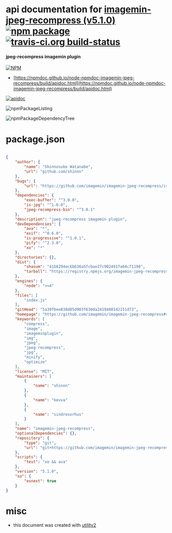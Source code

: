 # api documentation for  [imagemin-jpeg-recompress (v5.1.0)](https://github.com/imagemin/imagemin-jpeg-recompress#readme)  [![npm package](https://img.shields.io/npm/v/npmdoc-imagemin-jpeg-recompress.svg?style=flat-square)](https://www.npmjs.org/package/npmdoc-imagemin-jpeg-recompress) [![travis-ci.org build-status](https://api.travis-ci.org/npmdoc/node-npmdoc-imagemin-jpeg-recompress.svg)](https://travis-ci.org/npmdoc/node-npmdoc-imagemin-jpeg-recompress)
#### jpeg-recompress imagemin plugin

[![NPM](https://nodei.co/npm/imagemin-jpeg-recompress.png?downloads=true&downloadRank=true&stars=true)](https://www.npmjs.com/package/imagemin-jpeg-recompress)

- [https://npmdoc.github.io/node-npmdoc-imagemin-jpeg-recompress/build/apidoc.html](https://npmdoc.github.io/node-npmdoc-imagemin-jpeg-recompress/build/apidoc.html)

[![apidoc](https://npmdoc.github.io/node-npmdoc-imagemin-jpeg-recompress/build/screenCapture.buildCi.browser.%252Ftmp%252Fbuild%252Fapidoc.html.png)](https://npmdoc.github.io/node-npmdoc-imagemin-jpeg-recompress/build/apidoc.html)

![npmPackageListing](https://npmdoc.github.io/node-npmdoc-imagemin-jpeg-recompress/build/screenCapture.npmPackageListing.svg)

![npmPackageDependencyTree](https://npmdoc.github.io/node-npmdoc-imagemin-jpeg-recompress/build/screenCapture.npmPackageDependencyTree.svg)



# package.json

```json

{
    "author": {
        "name": "Shinnosuke Watanabe",
        "url": "github.com/shinnn"
    },
    "bugs": {
        "url": "https://github.com/imagemin/imagemin-jpeg-recompress/issues"
    },
    "dependencies": {
        "exec-buffer": "^3.0.0",
        "is-jpg": "^1.0.0",
        "jpeg-recompress-bin": "^3.0.1"
    },
    "description": "jpeg-recompress imagemin plugin",
    "devDependencies": {
        "ava": "*",
        "exif": "^0.6.0",
        "is-progressive": "^1.0.1",
        "pify": "^2.3.0",
        "xo": "*"
    },
    "directories": {},
    "dist": {
        "shasum": "41b8294ec6b636a5fcbae27c902491fa64c71198",
        "tarball": "https://registry.npmjs.org/imagemin-jpeg-recompress/-/imagemin-jpeg-recompress-5.1.0.tgz"
    },
    "engines": {
        "node": ">=4"
    },
    "files": [
        "index.js"
    ],
    "gitHead": "5a39f6ee838d85d903f630da2419480142151d73",
    "homepage": "https://github.com/imagemin/imagemin-jpeg-recompress#readme",
    "keywords": [
        "compress",
        "image",
        "imageminplugin",
        "img",
        "jpeg",
        "jpeg-recompress",
        "jpg",
        "minify",
        "optimize"
    ],
    "license": "MIT",
    "maintainers": [
        {
            "name": "shinnn"
        },
        {
            "name": "kevva"
        },
        {
            "name": "sindresorhus"
        }
    ],
    "name": "imagemin-jpeg-recompress",
    "optionalDependencies": {},
    "repository": {
        "type": "git",
        "url": "git+https://github.com/imagemin/imagemin-jpeg-recompress.git"
    },
    "scripts": {
        "test": "xo && ava"
    },
    "version": "5.1.0",
    "xo": {
        "esnext": true
    }
}
```



# misc
- this document was created with [utility2](https://github.com/kaizhu256/node-utility2)

